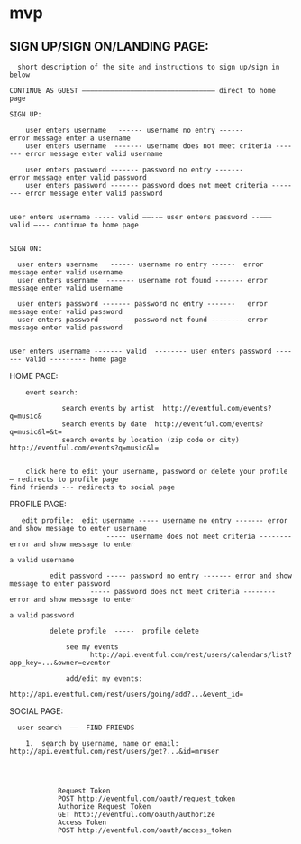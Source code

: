 # mvp

SIGN UP/SIGN ON/LANDING PAGE:
----------------------

      short description of the site and instructions to sign up/sign in below

    CONTINUE AS GUEST ————————————————————————————————— direct to home page                    
                     
    SIGN UP:
  
        user enters username   ------ username no entry ------               error message enter a username
        user enters username  ------- username does not meet criteria ------- error message enter valid username																 
                      
        user enters password ------- password no entry -------                error message enter valid password
        user enters password ------- password does not meet criteria -------- error message enter valid password
                                                                                
   
    user enters username ----- valid ——--— user enters password --——— valid —--- continue to home page    
    
 
    SIGN ON:
           
      user enters username   ------ username no entry ------  error message enter valid username
      user enters username  ------- username not found ------- error message enter valid username
                      
      user enters password ------- password no entry -------   error message enter valid password
      user enters password ------- password not found -------- error message enter valid password
      
   
    user enters username ------- valid  -------- user enters password ------- valid --------- home page
        

          

HOME PAGE:
  
        event search:
              
                 search events by artist  http://eventful.com/events?q=music&
                 search events by date  http://eventful.com/events?q=music&l=&t=
                 search events by location (zip code or city)  http://eventful.com/events?q=music&l=
                
               
        click here to edit your username, password or delete your profile — redirects to profile page
	find friends --- redirects to social page


PROFILE PAGE:
                             
       edit profile:  edit username ----- username no entry ------- error and show message to enter username
       			            ----- username does not meet criteria -------- error and show message to enter 
                                                                                    a valid username
											
		      edit password ----- password no entry ------- error and show message to enter password
        			    ----- password does not meet criteria -------- error and show message to enter 
                                                                                   a valid password
											
		      delete profile  -----  profile delete
					
       		      see my events
            			http://api.eventful.com/rest/users/calendars/list?app_key=...&owner=eventor
   	
    		      add/edit my events:  
		     		http://api.eventful.com/rest/users/going/add?...&event_id=
                  		

SOCIAL PAGE:

      
      
      user search  ——  FIND FRIENDS

		1.  search by username, name or email: http://api.eventful.com/rest/users/get?...&id=mruser
		
	
 
       
                Request Token
                POST http://eventful.com/oauth/request_token
                Authorize Request Token
                GET http://eventful.com/oauth/authorize
                Access Token
                POST http://eventful.com/oauth/access_token
                   
                   
                   
                

    
